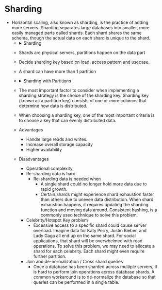 # Sharding

- Horizontal scaling, also known as sharding, is the practice of adding more servers. Sharding separates large databases into smaller, more easily managed parts called shards. Each shard shares the same schema, though the actual data on each shard is unique to the shard.
  - <details>
        <summary>Sharding</summary>
        <img src="image/img_7.png" width="50%" alt="Sharding">
    </details>
  - Shards are physical servers, partitions happen on the data part
  - Decide sharding key based on load, access pattern and usecase.
  - A shard can have more than 1 partition
  - <details>
        <summary>Sharding with Partitions</summary>
        <img src="image/img_12.png" width="50%" alt="Sharding with Partitions">
    </details>

  - The most important factor to consider when implementing a sharding strategy is the choice of the sharding key. Sharding key (known as a partition key) consists of one or more columns that determine how data is distributed.
  - When choosing a sharding key, one of the most important criteria is to choose a key that can evenly distributed data.
  - Advantages
    - Handle large reads and writes.
    - Increase overall storage capacity
    - Higher availability
  - Disadvantages
    - Operational complexity 
    - Re-sharding data is hard. 
      - Re-sharding data is needed when
        - A single shard could no longer hold more data due to rapid growth. 
        - Certain shards might experience shard exhaustion faster than others due to uneven data distribution. When shard exhaustion happens, it requires updating the sharding function and moving data around. Consistent hashing, is a commonly used technique to solve this problem.
    - Celebrity/Hotspot Key problem
      - Excessive access to a specific shard could cause server overload. Imagine data for Katy Perry, Justin Bieber, and Lady Gaga all end up on the same shard. For social applications, that shard will be overwhelmed with read operations. To solve this problem, we may need to allocate a shard for each celebrity. Each shard might even require further partition.
    - Join and de-normalization / Cross shard queries
      - Once a database has been sharded across multiple servers, it is hard to perform join operations across database shards. A common workaround is to de-normalize the database so that queries can be performed in a single table.